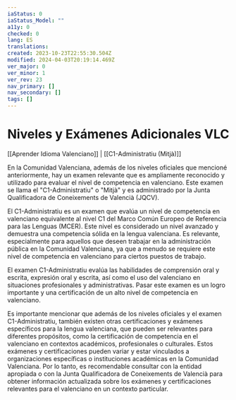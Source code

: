 ```yaml
---
iaStatus: 0
iaStatus_Model: ""
a11y: 0
checked: 0
lang: ES
translations: 
created: 2023-10-23T22:55:30.504Z
modified: 2024-04-03T20:19:14.469Z
ver_major: 0
ver_minor: 1
ver_rev: 23
nav_primary: []
nav_secondary: []
tags: []
---
```

# Niveles y Exámenes Adicionales VLC

[[Aprender Idioma Valenciano]] | [[C1-Administratiu (Mitjà)]]

En la Comunidad Valenciana, además de los niveles oficiales que mencioné anteriormente, hay un examen relevante que es ampliamente reconocido y utilizado para evaluar el nivel de competencia en valenciano. Este examen se llama el "C1-Administratiu" o "Mitjà" y es administrado por la Junta Qualificadora de Coneixements de Valencià (JQCV).

El C1-Administratiu es un examen que evalúa un nivel de competencia en valenciano equivalente al nivel C1 del Marco Común Europeo de Referencia para las Lenguas (MCER). Este nivel es considerado un nivel avanzado y demuestra una competencia sólida en la lengua valenciana. Es relevante, especialmente para aquellos que deseen trabajar en la administración pública en la Comunidad Valenciana, ya que a menudo se requiere este nivel de competencia en valenciano para ciertos puestos de trabajo.

El examen C1-Administratiu evalúa las habilidades de comprensión oral y escrita, expresión oral y escrita, así como el uso del valenciano en situaciones profesionales y administrativas. Pasar este examen es un logro importante y una certificación de un alto nivel de competencia en valenciano.

Es importante mencionar que además de los niveles oficiales y el examen C1-Administratiu, también existen otras certificaciones y exámenes específicos para la lengua valenciana, que pueden ser relevantes para diferentes propósitos, como la certificación de competencia en el valenciano en contextos académicos, profesionales o culturales. Estos exámenes y certificaciones pueden variar y estar vinculados a organizaciones específicas o instituciones académicas en la Comunidad Valenciana. Por lo tanto, es recomendable consultar con la entidad apropiada o con la Junta Qualificadora de Coneixements de Valencià para obtener información actualizada sobre los exámenes y certificaciones relevantes para el valenciano en un contexto particular.